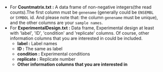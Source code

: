 - For **Countmatrix.txt :** A data frame of non-negative integers(the read counts).The first column must be `genename` (generally could be `ENSEMBL` or `SYMBOL` id. And please note that: the column `genename` must be unique), and the other columns are your `sample names`.
- For **ExperimentalDesign.txt :** Data frame, Experimental design at least with 'label', 'ID', 'condition' and 'replicate' columns. Of course, other information columns that you are interested in could be included.
  + **label :** Label names
  + **ID :** The same as label
  + **condition :** Experimental conditions
  + **replicate :** Replicate number
  + **Other information columns that you are interested in**
